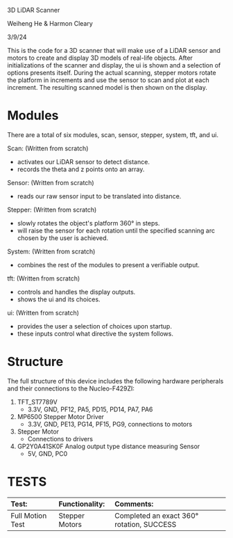 3D LiDAR Scanner

Weiheng He & Harmon Cleary

3/9/24

This is the code for a 3D scanner that will make use of a LiDAR sensor and motors to create and display 3D models of real-life objects. After initializations of the scanner and display,
the ui is shown and a selection of options presents itself. During the actual scanning,  stepper motors rotate the platform in increments and use the sensor to scan and plot at each 
increment. The resulting scanned model is then shown on the display. 

Modules
=============================================================================
There are a total of six modules, scan, sensor, stepper, system, tft, and ui. 

Scan: (Written from scratch)
- activates our LiDAR sensor to detect distance.
- records the theta and z points onto an array.

Sensor: (Written from scratch)
- reads our raw sensor input to be translated into distance.

Stepper: (Written from scratch)
- slowly rotates the object's platform 360° in steps.
- will raise the sensor for each rotation until the specified scanning arc chosen by the user is achieved.

System: (Written from scratch)
- combines the rest of the modules to present a verifiable output.

tft: (Written from scratch)
- controls and handles the display outputs.
- shows the ui and its choices.

ui: (Written from scratch)
- provides the user a selection of choices upon startup.
- these inputs control what directive the system follows.

Structure
=
The full structure of this device includes the following hardware peripherals and their connections to the Nucleo-F429ZI:
1. TFT_ST7789V
   - 3.3V, GND, PF12, PA5, PD15, PD14, PA7, PA6
3. MP6500 Stepper Motor Driver
   - 3.3V, GND, PE13, PG14, PF15, PG9, connections to motors
5. Stepper Motor
   - Connections to drivers
7. GP2Y0A41SK0F Analog output type distance measuring Sensor
   - 5V, GND, PC0
  
TESTS
=
|Test:|Functionality:|Comments:|
|:----|:----|:----|
|Full Motion Test|Stepper Motors|Completed an exact 360° rotation, SUCCESS|
